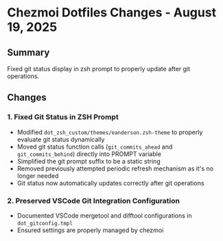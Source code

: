 # Chezmoi Dotfiles Changes - August 19, 2025

## Summary

Fixed git status display in zsh prompt to properly update after git operations.

## Changes

### 1. Fixed Git Status in ZSH Prompt

- Modified `dot_zsh_custom/themes/eanderson.zsh-theme` to properly evaluate git status dynamically
- Moved git status function calls (`git_commits_ahead` and `git_commits_behind`) directly into PROMPT variable
- Simplified the git prompt suffix to be a static string
- Removed previously attempted periodic refresh mechanism as it's no longer needed
- Git status now automatically updates correctly after git operations

### 2. Preserved VSCode Git Integration Configuration

- Documented VSCode mergetool and difftool configurations in `dot_gitconfig.tmpl`
- Ensured settings are properly managed by chezmoi